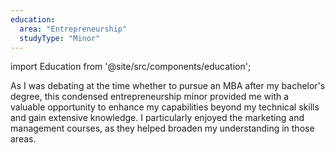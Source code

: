 ```yaml
---
education:
  area: "Entrepreneurship"
  studyType: "Minor"
---
```


import Education from '@site/src/components/education';

As I was debating at the time whether to pursue an MBA after my bachelor's degree, this condensed entrepreneurship minor provided me with a valuable opportunity to enhance my capabilities beyond my technical skills and gain extensive knowledge. I particularly enjoyed the marketing and management courses, as they helped broaden my understanding in those areas.

<Education area={frontMatter.education.area} studyType={frontMatter.education.studyType} />